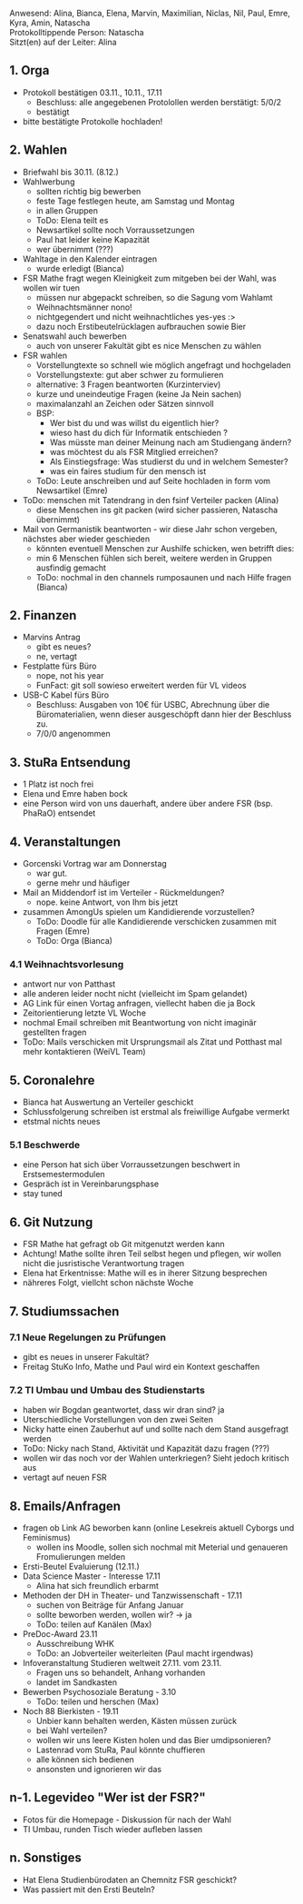 ---
---

Anwesend: Alina, Bianca, Elena, Marvin, Maximilian, Niclas, Nil, Paul, Emre, Kyra, Amin, Natascha  
Protokolltippende Person: Natascha  
Sitzt(en) auf der Leiter: Alina

## 1. Orga

- Protokoll bestätigen 03.11., 10.11., 17.11
  - Beschluss: alle angegebenen Protolollen werden berstätigt: 5/0/2
  - bestätigt
- bitte bestätigte Protokolle hochladen!

## 2. Wahlen

- Briefwahl bis 30.11. (8.12.)
- Wahlwerbung
  - sollten richtig big bewerben
  - feste Tage festlegen heute, am Samstag und Montag
  - in allen Gruppen
  - ToDo: Elena teilt es
  - Newsartikel sollte noch Vorraussetzungen
  - Paul hat leider keine Kapazität
  - wer übernimmt (???)
- Wahltage in den Kalender eintragen
  - wurde erledigt (Bianca)
- FSR Mathe fragt wegen Kleinigkeit zum mitgeben bei der Wahl, was wollen wir tuen
  - müssen nur abgepackt schreiben, so die Sagung vom Wahlamt
  - Weihnachtsmänner nono!
  - nichtgegendert und nicht weihnachtliches yes-yes :>
  - dazu noch Erstibeutelrücklagen aufbrauchen sowie Bier
- Senatswahl auch bewerben
  - auch von unserer Fakultät gibt es nice Menschen zu wählen
- FSR wahlen
  - Vorstellungtexte so schnell wie möglich angefragt und hochgeladen
  - Vorstellungstexte: gut aber schwer zu formulieren
  - alternative: 3 Fragen beantworten (Kurzinterviev)
  - kurze und uneindeutige Fragen (keine Ja Nein sachen)
  - maximalanzahl an Zeichen oder Sätzen sinnvoll
  - BSP:
    - Wer bist du und was willst du eigentlich hier?
    - wieso hast du dich für Informatik entschieden ?
    - Was müsste man deiner Meinung nach am Studiengang ändern?
    - was möchtest du als FSR Mitglied erreichen?
    - Als Einstiegsfrage: Was studierst du und in welchem Semester?
    - was ein faires studium für den mensch ist
  - ToDo: Leute anschreiben und auf Seite hochladen in form vom Newsartikel (Emre)
- ToDo: menschen mit Tatendrang in den fsinf Verteiler packen (Alina)
  - diese Menschen ins git packen (wird sicher passieren, Natascha übernimmt)
- Mail von Germanistik beantworten - wir diese Jahr schon vergeben, nächstes aber wieder geschieden
  - könnten eventuell Menschen zur Aushilfe schicken, wen betrifft dies:
  - min 6 Menschen fühlen sich bereit, weitere werden in Gruppen ausfindig gemacht
  - ToDo: nochmal in den channels rumposaunen und nach Hilfe fragen (Bianca)

## 2. Finanzen

- Marvins Antrag
  - gibt es neues?
  - ne, vertagt
- Festplatte fürs Büro
  - nope, not his year
  - FunFact: git soll sowieso erweitert werden für VL videos
- USB-C Kabel fürs Büro
  - Beschluss: Ausgaben von 10€ für USBC, Abrechnung über die Büromaterialien, wenn dieser ausgeschöpft dann hier der Beschluss zu.
  - 7/0/0 angenommen

## 3. StuRa Entsendung

- 1 Platz ist noch frei
- Elena und Emre haben bock
- eine Person wird von uns dauerhaft, andere über andere FSR (bsp. PhaRaO) entsendet

## 4. Veranstaltungen

- Gorcenski Vortrag war am Donnerstag
  - war gut.
  - gerne mehr und häufiger
- Mail an Middendorf ist im Verteiler - Rückmeldungen?
  - nope. keine Antwort, von Ihm bis jetzt
- zusammen AmongUs spielen um Kandidierende vorzustellen?
  - ToDo: Doodle für alle Kandidierende verschicken zusammen mit Fragen (Emre)
  - ToDo: Orga (Bianca)

### 4.1 Weihnachtsvorlesung

- antwort nur von Patthast
- alle anderen leider nocht nicht (vielleicht im Spam gelandet)
- AG Link für einen Vortag anfragen, viellecht haben die ja Bock
- Zeitorientierung letzte VL Woche
- nochmal Email schreiben mit Beantwortung von nicht imaginär gestellten fragen
- ToDo: Mails verschicken mit Ursprungsmail als Zitat und Potthast mal mehr kontaktieren (WeiVL Team)

## 5. Coronalehre

- Bianca hat Auswertung an Verteiler geschickt
- Schlussfolgerung schreiben ist erstmal als freiwillige Aufgabe vermerkt
- etstmal nichts neues

### 5.1 Beschwerde

- eine Person hat sich über Vorraussetzungen beschwert in Erstsemestermodulen
- Gespräch ist in Vereinbarungsphase
- stay tuned

## 6. Git Nutzung

- FSR Mathe hat gefragt ob Git mitgenutzt werden kann
- Achtung! Mathe sollte ihren Teil selbst hegen und pflegen, wir wollen nicht die jusristische Verantwortung tragen
- Elena hat Erkentnisse: Mathe will es in iherer Sitzung besprechen
- nähreres Folgt, viellcht schon nächste Woche

## 7. Studiumssachen

### 7.1 Neue Regelungen zu Prüfungen

- gibt es neues in unserer Fakultät?
- Freitag StuKo Info, Mathe und Paul wird ein Kontext geschaffen

### 7.2 TI Umbau und Umbau des Studienstarts

- haben wir Bogdan geantwortet, dass wir dran sind? ja
- Uterschiedliche Vorstellungen von den zwei Seiten
- Nicky hatte einen Zauberhut auf und sollte nach dem Stand ausgefragt werden
- ToDo: Nicky nach Stand, Aktivität und Kapazität dazu fragen (???)
- wollen wir das noch vor der Wahlen unterkriegen? Sieht jedoch kritisch aus
- vertagt auf neuen FSR

## 8. Emails/Anfragen

- fragen ob Link AG beworben kann (online Lesekreis aktuell Cyborgs und Feminismus)
  - wollen ins Moodle, sollen sich nochmal mit Meterial und genaueren Fromulierungen melden
- Ersti-Beutel Evaluierung (12.11.)
- Data Science Master - Interesse 17.11
  - Alina hat sich freundlich erbarmt
- Methoden der DH in Theater- und Tanzwissenschaft - 17.11
  - suchen von Beiträge für Anfang Januar
  - sollte beworben werden, wollen wir? -> ja
  - ToDo: teilen auf Kanälen (Max)
- PreDoc-Award 23.11
  - Ausschreibung WHK
  - ToDo: an Jobverteiler weiterleiten (Paul macht irgendwas)
- Infoveranstaltung Studieren weltweit 27.11. vom 23.11.
  - Fragen uns so behandelt, Anhang vorhanden
  - landet im Sandkasten
- Bewerben Psychosoziale Beratung - 3.10
  - ToDo: teilen und herschen (Max)
- Noch 88 Bierkisten - 19.11
  - Unbier kann behalten werden, Kästen müssen zurück
  - bei Wahl verteilen?
  - wollen wir uns leere Kisten holen und das Bier umdipsonieren?
  - Lastenrad vom StuRa, Paul könnte chuffieren
  - alle können sich bedienen
  - ansonsten und ignorieren wir das

## n-1. Legevideo "Wer ist der FSR?"

- Fotos für die Homepage - Diskussion für nach der Wahl
- TI Umbau, runden Tisch wieder aufleben lassen

## n. Sonstiges

- Hat Elena Studienbürodaten an Chemnitz FSR geschickt?
- Was passiert mit den Ersti Beuteln?
